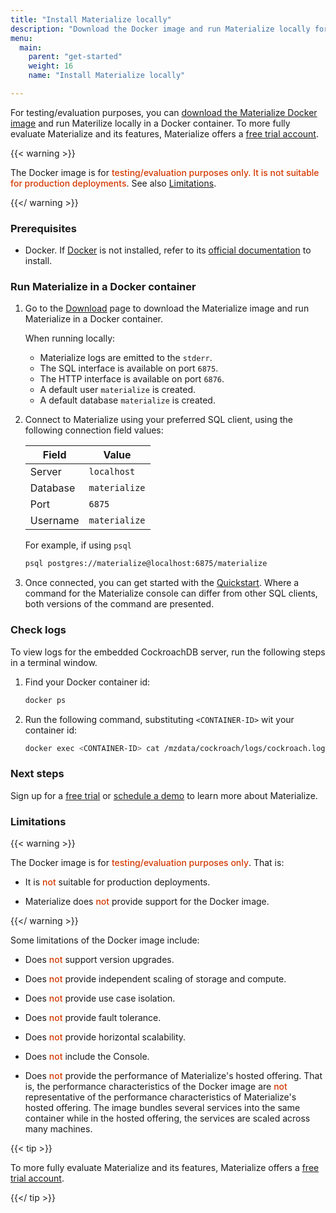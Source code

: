 ```yaml
---
title: "Install Materialize locally"
description: "Download the Docker image and run Materialize locally for evaluation"
menu:
  main:
    parent: "get-started"
    weight: 16
    name: "Install Materialize locally"

---
```


For testing/evaluation purposes, you can [download the Materialize Docker
image](https://materialize.com/download/?utm_campaign=General&utm_source=documentation)
and run Materilize locally in a Docker container. To more fully evaluate
Materialize and its features, Materialize offers a [free trial
account](https://materialize.com/register/?utm_campaign=General&utm_source=documentation).


{{< warning >}}

The Docker image is for <redb> testing/evaluation purposes only. It is not
suitable for production deployments</redb>.  See also [Limitations](#limitations).

{{</ warning >}}

### Prerequisites

- Docker. If [Docker](https://www.docker.com/) is not installed, refer to its
[official documentation](https://docs.docker.com/get-docker/) to install.

### Run Materialize in a Docker container

1. Go to the
   [Download](https://materialize.com/download/?utm_campaign=General&utm_source=documentation)
   page to download the Materialize image and run Materialize in a Docker container.

   When running locally:

   - Materialize logs are emitted to the `stderr`.
   - The SQL interface is available on port `6875`.
   - The HTTP interface is available on port `6876`.
   - A default user `materialize` is created.
   - A default database `materialize` is created.

1. Connect to Materialize using your preferred SQL client, using the following
   connection field values:

   | Field    | Value         |
   |----------|---------------|
   | Server   | `localhost`   |
   | Database | `materialize` |
   | Port     | `6875`        |
   | Username | `materialize` |

   For example, if using `psql`

   ```sh
   psql postgres://materialize@localhost:6875/materialize
   ```

1. Once connected, you can get started with the
   [Quickstart](/get-started/quickstart). Where a command for the Materialize
   console can differ from other SQL clients, both versions of the command are
   presented.

### Check logs

To view logs for the embedded CockroachDB server, run the following steps in a
terminal window.

1. Find your Docker container id:

   ```sh
   docker ps
   ```

2. Run the following command, substituting `<CONTAINER-ID>` wit your container
   id:

   ```sh
   docker exec <CONTAINER-ID> cat /mzdata/cockroach/logs/cockroach.log
   ```

### Next steps

Sign up for a [free
trial](https://materialize.com/register/?utm_campaign=General&utm_source=documentation)
or [schedule a demo](https://materialize.com/demo/?utm_campaign=General&utm_source=documentation) to learn more about Materialize.

### Limitations

{{< warning >}}

The Docker image is for <redb> testing/evaluation purposes only</redb>.  That is:

- It is <redb>not</redb> suitable for production deployments.

- Materialize does <redb>not</redb> provide support for the Docker image.

{{</ warning >}}

Some limitations of the Docker image include:

- Does <redb>not</redb> support version upgrades.

- Does <redb>not</redb> provide independent scaling of storage and compute.

- Does <redb>not</redb> provide use case isolation.

- Does <redb>not</redb> provide fault tolerance.

- Does <redb>not</redb> provide horizontal scalability.

- Does <redb>not</redb> include the Console.

- Does <redb>not</redb> provide the performance of Materialize's hosted
  offering. That is, the performance characteristics of the Docker image are
  <redb>not</redb> representative of the performance characteristics of
  Materialize's hosted offering. The image bundles several services into the
  same container while in the hosted offering, the services are scaled across
  many machines.

{{< tip >}}

To more fully evaluate Materialize and its features, Materialize offers a [free
trial
account](https://materialize.com/register/?utm_campaign=General&utm_source=documentation).

{{</ tip >}}

<style>
red { color: #d33902 }
redb { color: #d33902; font-weight: 500; }
</style>
